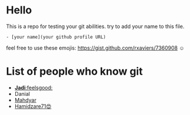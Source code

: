 # __Hello__
This is a repo for testing your git abilities. try to add your name to this file.

`- [your name](your github profile URL)`

feel free to use these emojis: https://gist.github.com/rxaviers/7360908 :relaxed:
# List of people who know git
- [__Jadi__:feelsgood:](https://jadi.net)
- Danial
- <a href="https://github.com/mahdyar">Mahdyar</a>
- [Hamidzare71:heart_eyes: ](https://github.com/hamidzare71)
